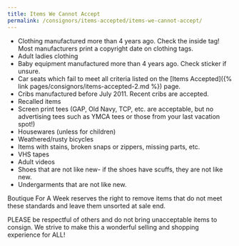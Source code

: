 ```yaml
---
title: Items We Cannot Accept
permalink: /consignors/items-accepted/items-we-cannot-accept/
---
```


* Clothing manufactured more than 4 years ago. Check the inside tag! Most manufacturers print a copyright date on clothing tags.
* Adult ladies clothing
* Baby equipment manufactured more than 4 years ago. Check sticker if unsure.
* Car seats which fail to meet all criteria listed on the [Items Accepted]({% link pages/consignors/items-accepted-2.md %}) page.
* Cribs manufactured before July 2011\. Recent cribs are accepted.
* Recalled items
* Screen print tees (GAP, Old Navy, TCP, etc. are acceptable, but no advertising tees such as YMCA tees or those from your last vacation spot!)
* Housewares (unless for children)
* Weathered/rusty bicycles
* Items with stains, broken snaps or zippers, missing parts, etc.
* VHS tapes
* Adult videos
* Shoes that are not like new- if the shoes have scuffs, they are not like new.
* Undergarments that are not like new.

Boutique For A Week reserves the right to remove items that do not meet these standards and leave them unsorted at sale end.

PLEASE be respectful of others and do not bring unacceptable items to consign. We strive to make this a wonderful selling and shopping experience for ALL!
